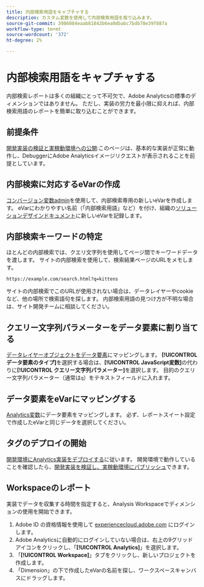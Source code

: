 ```yaml
---
title: 内部検索用語をキャプチャする
description: カスタム変数を使用して内部検索用語を取り込みます。
source-git-commit: 3986084eaab81842b6ea0dbabc7bdb78e39f887a
workflow-type: tm+mt
source-wordcount: '372'
ht-degree: 2%

---
```



# 内部検索用語をキャプチャする

内部検索レポートは多くの組織にとって不可欠で、Adobe Analyticsの標準のディメンションではありません。 ただし、実装の労力を最小限に抑えれば、内部検索用語のレポートを簡単に取り込むことができます。

## 前提条件 

[開発実装の検証と実稼動環境への公開](../launch/validate-publish-prod.md):このページは、基本的な実装が正常に動作し、DebuggerにAdobe Analyticsイメージリクエストが表示されることを前提としています。

## 内部検索に対応するeVarの作成

[コンバージョン変数admin](/help/admin/admin/conversion-var-admin/conversion-var-admin.md)を使用して、内部検索専用の新しいeVarを作成します。 eVarにわかりやすい名前（「内部検索用語」など）を付け、組織の[ソリューションデザインドキュメント](../prepare/solution-design.md)に新しいeVarを記録します。

## 内部検索キーワードの特定

ほとんどの内部検索では、クエリ文字列を使用してページ間でキーワードデータを渡します。 サイトの内部検索を使用して、検索結果ページのURLをメモします。

`https://example.com/search.html?q=kittens`

サイトの内部検索でこのURLが使用されない場合は、データレイヤーやcookieなど、他の場所で検索語句を探します。 内部検索用語の見つけ方が不明な場合は、サイト開発チームに相談してください。

## クエリー文字列パラメーターをデータ要素に割り当てる

[データレイヤーオブジェクトをデータ要素](../launch/layer-to-elements.md)にマッピングします。 **[!UICONTROL データ要素のタイプ]**&#x200B;を選択する場合は、**[!UICONTROL JavaScript変数]**&#x200B;の代わりに&#x200B;**[!UICONTROL クエリー文字列パラメーター]**&#x200B;を選択します。 目的のクエリー文字列パラメーター（通常は`q`）をテキストフィールドに入れます。

## データ要素をeVarにマッピングする

[Analytics変数](../launch/elements-to-variable.md)にデータ要素をマッピングします。 必ず、レポートスイート設定で作成したeVarと同じデータを選択してください。

## タグのデプロイの開始

[開発環境にAnalytics実装をデプロイする](../launch/deploy-dev.md)に従います。 開発環境で動作していることを確認したら、[開発実装を検証し、実稼動環境にパブリッシュ](../launch/validate-publish-prod.md)できます。

## Workspaceのレポート

実装でデータを収集する時間を指定すると、Analysis Workspaceでディメンションの使用を開始できます。

1. Adobe ID の資格情報を使用して [experiencecloud.adobe.com](https://experiencecloud.adobe.com) にログインします。
2. Adobe Analyticsに自動的にログインしていない場合は、右上の9グリッドアイコンをクリックし、「**[!UICONTROL Analytics]**」を選択します。
3. 「**[!UICONTROL Workspace]**」タブをクリックし、新しいプロジェクトを作成します。
4. 「Dimension」の下で作成したeVarの名前を探し、ワークスペースキャンバスにドラッグします。
